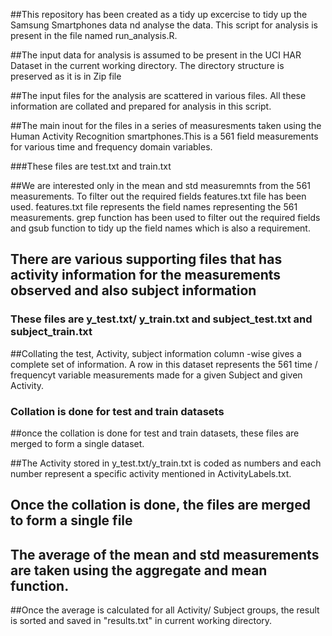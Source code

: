 ##This repository has been created as a tidy up excercise to tidy up the Samsung Smartphones data nd analyse the data. This script for analysis is present in the file named run_analysis.R. 


##The input data for analysis is assumed to be present in the UCI HAR Dataset in the current working directory. The directory structure is preserved as it is in Zip file

##The input files for the analysis are scattered in various files. All these information are collated and prepared for analysis in this script.

##The main inout for the files in a series of measuresments taken using the Human Activity Recognition smartphones.This is a 561 field measurements for various time and frequency domain variables.

###These files are test.txt and train.txt

##We are interested only in the mean and std measuremnts from the 561 measurements. To filter out the required fields features.txt file has been used. features.txt file represents the field names representing the 561 measurements. grep function has been used to filter out the required fields and gsub function to tidy up the field names which is also a requirement.


## There are various supporting files that has activity information for the measurements observed and also subject information

### These files are y_test.txt/ y_train.txt and subject_test.txt and subject_train.txt

##Collating the test, Activity, subject information column -wise gives a complete set of information. A row in this dataset represents the 561 time / frequencyt variable measurements made for a given Subject and given Activity.
### Collation is done for test and train datasets

##once the collation is done for test and train datasets, these files are merged to form a single dataset.

##The Activity stored in y_test.txt/y_train.txt is coded as numbers and each number represent a specific activity mentioned in ActivityLabels.txt.

## Once the collation is done, the files are merged to form a single file

## The average of the mean and std measurements are taken using the aggregate and mean function.
##Once the average is calculated for all Activity/ Subject groups, the result is sorted and saved in "results.txt" in current working directory.
